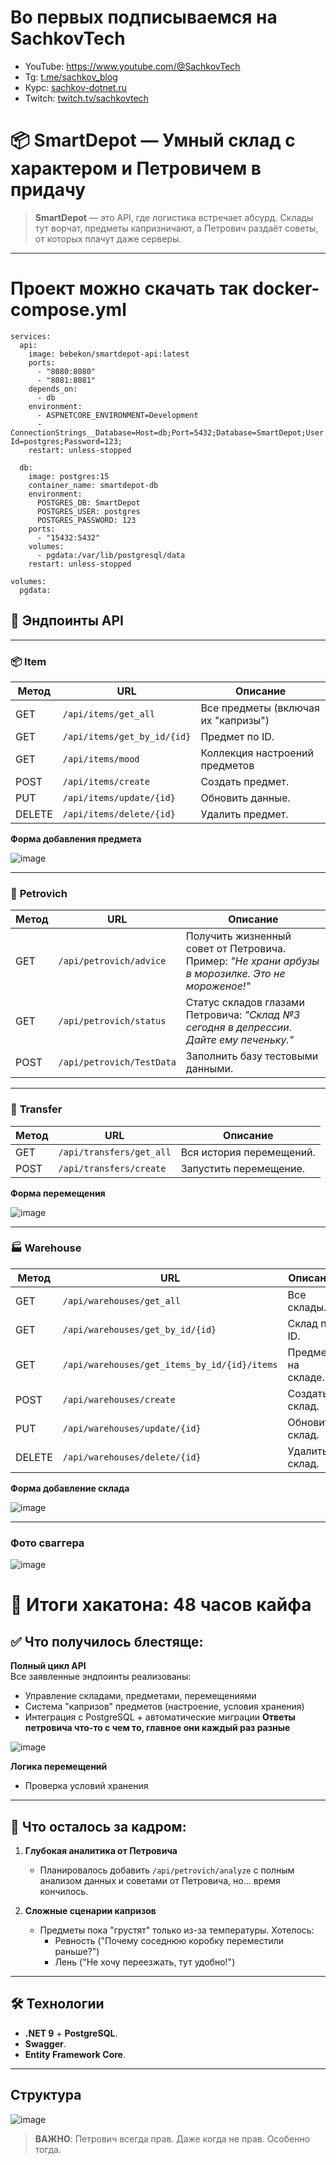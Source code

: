 # Во первых подписываемся на SachkovTech 
   - YouTube: https://www.youtube.com/@SachkovTech
   - Tg: [t.me/sachkov_blog](https://t.me/sachkov_blog)
   - Курс: [sachkov-dotnet.ru](https://sachkov-dotnet.ru/)
   - Twitch: [twitch.tv/sachkovtech](https://www.twitch.tv/sachkovtech)

# 📦 SmartDepot — Умный склад с характером и Петровичем в придачу

> **SmartDepot** — это API, где логистика встречает абсурд. Склады тут ворчат, предметы капризничают, а Петрович раздаёт советы, от которых плачут даже серверы.

--- 

# Проект можно скачать так docker-compose.yml
```
services:
  api:
    image: bebekon/smartdepot-api:latest
    ports:
      - "8080:8080"
      - "8081:8081"
    depends_on:
      - db
    environment:
      - ASPNETCORE_ENVIRONMENT=Development
      - ConnectionStrings__Database=Host=db;Port=5432;Database=SmartDepot;User Id=postgres;Password=123;
    restart: unless-stopped

  db:
    image: postgres:15
    container_name: smartdepot-db
    environment:
      POSTGRES_DB: SmartDepot
      POSTGRES_USER: postgres
      POSTGRES_PASSWORD: 123
    ports:
      - "15432:5432"
    volumes:
      - pgdata:/var/lib/postgresql/data
    restart: unless-stopped

volumes:
  pgdata:

```

## 🔧 Эндпоинты API

---

### 📦 **Item**

| Метод  | URL                              | Описание                                  |
|--------|----------------------------------|-------------------------------------------|
| GET    | `/api/items/get_all`             | Все предметы (включая их "капризы")       |
| GET    | `/api/items/get_by_id/{id}`      | Предмет по ID. |
| GET    | `/api/items/mood`                | Коллекция настроений предметов |
| POST   | `/api/items/create`              | Создать предмет. |
| PUT    | `/api/items/update/{id}`         | Обновить данные. |
| DELETE | `/api/items/delete/{id}`         | Удалить предмет. |

**Форма добавления предмета**

![image](https://github.com/user-attachments/assets/315727b1-9d9e-4895-89ab-04295ad445bc)

---

### 🧔 **Petrovich**

| Метод  | URL                              | Описание                                  |
|--------|----------------------------------|-------------------------------------------|
| GET    | `/api/petrovich/advice`          | Получить жизненный совет от Петровича. Пример: *"Не храни арбузы в морозилке. Это не мороженое!"* |
| GET    | `/api/petrovich/status`          | Статус складов глазами Петровича: *"Склад №3 сегодня в депрессии. Дайте ему печеньку."* |
| POST   | `/api/petrovich/TestData`        | Заполнить базу тестовыми данными. |

---

### 🔄 **Transfer**

| Метод  | URL                              | Описание                                  |
|--------|----------------------------------|-------------------------------------------|
| GET    | `/api/transfers/get_all`         | Вся история перемещений. |
| POST   | `/api/transfers/create`          | Запустить перемещение. |

**Форма перемещения**

![image](https://github.com/user-attachments/assets/44ca7cf1-2902-4488-ab22-370e4a949433)

---

### 🏭 **Warehouse**

| Метод  | URL                              | Описание                                  |
|--------|----------------------------------|-------------------------------------------|
| GET    | `/api/warehouses/get_all`        | Все склады. |
| GET    | `/api/warehouses/get_by_id/{id}` | Склад по ID. |
| GET    | `/api/warehouses/get_items_by_id/{id}/items` | Предметы на складе. |
| POST   | `/api/warehouses/create`         | Создать склад. |
| PUT    | `/api/warehouses/update/{id}`    | Обновить склад. |
| DELETE | `/api/warehouses/delete/{id}`    | Удалить склад. |


**Форма добавление склада**

![image](https://github.com/user-attachments/assets/44f9f2ab-0cba-42d7-8105-3a7c4f8ec3f5)

---

### Фото сваггера
![image](https://github.com/user-attachments/assets/987011de-d26c-45a7-ab25-838c524f39cf)

# 🎯 Итоги хакатона: 48 часов кайфа

## ✅ Что получилось блестяще:
**Полный цикл API**  
   Все заявленные эндпоинты реализованы:
   - Управление складами, предметами, перемещениями
   - Система "капризов" предметов (настроение, условия хранения)
   - Интеграция с PostgreSQL + автоматические миграции
**Ответы петровича что-то с чем то, главное они каждый раз разные**

![image](https://github.com/user-attachments/assets/f1728f1a-f75a-4ea5-8048-3cd1db491f1e)


**Логика перемещений**  
   - Проверка условий хранения
     
---

## 🚧 Что осталось за кадром:
1. **Глубокая аналитика от Петровича**  
   - Планировалось добавить `/api/petrovich/analyze` с полным анализом данных и советами от Петровича, но... время кончилось.

2. **Сложные сценарии капризов**  
   - Предметы пока "грустят" только из-за температуры. Хотелось:
     - Ревность ("Почему соседнюю коробку переместили раньше?")
     - Лень ("Не хочу переезжать, тут удобно!")

---

## 🛠️ Технологии

- **.NET 9** + **PostgreSQL**.
- **Swagger**.
- **Entity Framework Core**.

---

## Структура
![image](https://github.com/user-attachments/assets/c7be15c4-ea5d-4506-94b5-600335f1e95a)


> **ВАЖНО**: Петрович всегда прав. Даже когда не прав. Особенно тогда.

